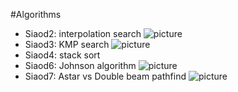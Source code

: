 #Algorithms

 - Siaod2: interpolation search
![picture](https://imgur.com/a/9K2T8h2)
 - Siaod3: KMP search
![picture](https://imgur.com/paDYA5s)
 - Siaod4: stack sort
 - Siaod6: Johnson algorithm
![picture](https://imgur.com/IeAt3jN)
 - Siaod7: Astar vs Double beam pathfind
![picture](https://imgur.com/XBDs5BX)
